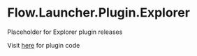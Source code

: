 # Flow.Launcher.Plugin.Explorer
Placeholder for Explorer plugin releases

Visit [here](https://github.com/Flow-Launcher/Flow.Launcher/tree/dev/Plugins) for plugin code
